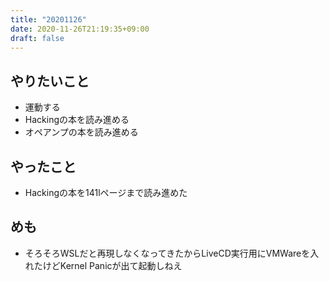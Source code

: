 ```yaml
---
title: "20201126"
date: 2020-11-26T21:19:35+09:00
draft: false
---
```


## やりたいこと
* 運動する
* Hackingの本を読み進める
* オペアンプの本を読み進める

## やったこと
* Hackingの本を141lページまで読み進めた

## めも
* そろそろWSLだと再現しなくなってきたからLiveCD実行用にVMWareを入れたけどKernel Panicが出て起動しねえ

